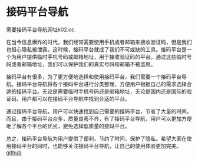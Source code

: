 # 接码平台导航

需要接码平台导航网址k02.cc.

在当今信息爆炸的时代，我们经常需要使用手机或者邮箱来接收验证码，但是我们也担心隐私被泄露。这时候，接码平台就成了我们不可或缺的工具。接码平台是一个为用户提供临时手机号码或邮箱地址，用于接收验证码的平台。通过这些临时号码或者邮箱地址，我们可以保护我们的真实号码和邮箱不被滥用。

接码平台有很多，为了更方便地选择和使用接码平台，我们需要一个接码平台导航。接码平台导航将各个接码平台进行分类整理，方便用户根据自己的需求选择合适的接码平台。无论是需要临时手机号码还是邮箱地址，无论是国内还是国际的验证码，用户都可以在接码平台导航中找到合适的平台。

通过接码平台导航，用户可以快速找到自己需要的接码平台，节省了大量的时间。而且，由于接码平台众多，质量良莠不齐，有了接码平台导航，用户可以更加方便地了解各个平台的优劣，避免选择低质量的接码平台。

总之，接码平台导航为用户提供了便利，节约了时间，保护了隐私。希望大家在使用接码平台的同时，也能够关注接码平台导航，让自己的使用体验更加完美。[github](https://github.com)